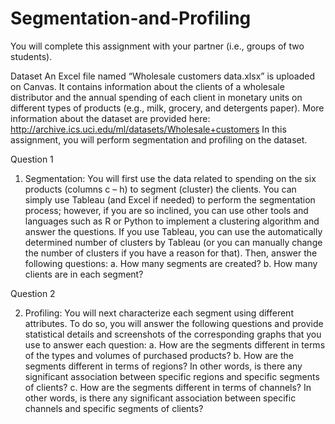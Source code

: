 # Segmentation-and-Profiling
You will complete this assignment with your partner (i.e., groups of two students).

Dataset
An Excel file named “Wholesale customers data.xlsx” is uploaded on Canvas. It contains information about the clients of a wholesale distributor and the annual spending of each client in monetary units on different types of products (e.g., milk, grocery, and detergents paper). More information about the dataset are provided here: http://archive.ics.uci.edu/ml/datasets/Wholesale+customers
In this assignment, you will perform segmentation and profiling on the dataset.

Question 1

1. Segmentation: You will first use the data related to spending on the six products (columns c – h) to segment (cluster) the clients. You can simply use Tableau (and Excel if needed) to perform the segmentation process; however, if you are so inclined, you can use other tools and languages such as R or Python to implement a clustering algorithm and answer the questions. If you use Tableau, you can use the automatically determined number of clusters by Tableau (or you can manually change the number of clusters if you have a reason for that).
Then, answer the following questions:
a. How many segments are created?
b. How many clients are in each segment?

Question 2

2. Profiling: You will next characterize each segment using different attributes. To do so, you will answer the following questions and provide statistical details and screenshots of the corresponding graphs that you use to answer each question:
a. How are the segments different in terms of the types and volumes of purchased products?
b. How are the segments different in terms of regions? In other words, is there any significant association between specific regions and specific segments of clients?
c. How are the segments different in terms of channels? In other words, is there any significant association between specific channels and specific segments of clients?

